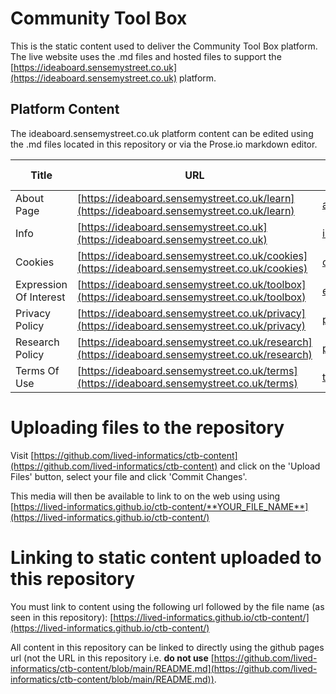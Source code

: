 # Community Tool Box

This is the static content used to deliver the Community Tool Box platform. The live website uses the .md files and hosted files to support the [https://ideaboard.sensemystreet.co.uk](https://ideaboard.sensemystreet.co.uk) platform.

## Platform Content

The ideaboard.sensemystreet.co.uk platform content can be edited using the .md files located in this repository or via the Prose.io markdown editor.

| Title                  | URL                                                                                              | .md file                                                                                  | Prose.io Editor                                                                         |
| ---------------------- | ------------------------------------------------------------------------------------------------ | ----------------------------------------------------------------------------------------- | --------------------------------------------------------------------------------------- |
| About Page             | [https://ideaboard.sensemystreet.co.uk/learn](https://ideaboard.sensemystreet.co.uk/learn)       | [about.md](https://github.com/lived-informatics/ctb-content/blob/main/about.md)           | [about.md](http://prose.io/#lived-informatics/ctb-content/edit/main/about.md)           |
| Info                   | [https://ideaboard.sensemystreet.co.uk](https://ideaboard.sensemystreet.co.uk)                   | [info.md](https://github.com/lived-informatics/ctb-content/blob/main/contact.md)          | [info.md](http://prose.io/#lived-informatics/ctb-content/edit/main/info.md)             |
| Cookies                | [https://ideaboard.sensemystreet.co.uk/cookies](https://ideaboard.sensemystreet.co.uk/cookies)   | [cookies.md](https://github.com/lived-informatics/ctb-content/blob/main/cookies.md)       | [cookies.md](http://prose.io/#lived-informatics/ctb-content/edit/main/cookies.md)       |
| Expression Of Interest | [https://ideaboard.sensemystreet.co.uk/toolbox](https://ideaboard.sensemystreet.co.uk/toolbox)   | [expression.md](https://github.com/lived-informatics/ctb-content/blob/main/expression.md) | [expression.md](http://prose.io/#lived-informatics/ctb-content/edit/main/expression.md) |
| Privacy Policy         | [https://ideaboard.sensemystreet.co.uk/privacy](https://ideaboard.sensemystreet.co.uk/privacy)   | [privacy.md](https://github.com/lived-informatics/ctb-content/blob/main/privacy.md)       | [privacy.md](http://prose.io/#lived-informatics/ctb-content/edit/main/privacy.md)       |
| Research Policy        | [https://ideaboard.sensemystreet.co.uk/research](https://ideaboard.sensemystreet.co.uk/research) | [privacy.md](https://github.com/lived-informatics/ctb-content/blob/main/research.md)      | [research.md](http://prose.io/#lived-informatics/ctb-content/edit/main/research.md)     |
| Terms Of Use           | [https://ideaboard.sensemystreet.co.uk/terms](https://ideaboard.sensemystreet.co.uk/terms)       | [terms.md](https://github.com/lived-informatics/ctb-content/blob/main/terms.md)           | [terms.md](http://prose.io/#lived-informatics/ctb-content/edit/main/terms.md)           |

# Uploading files to the repository

Visit [https://github.com/lived-informatics/ctb-content](https://github.com/lived-informatics/ctb-content) and click on the 'Upload Files' button, select your file and click 'Commit Changes'.

This media will then be available to link to on the web using using [https://lived-informatics.github.io/ctb-content/**YOUR_FILE_NAME**](https://lived-informatics.github.io/ctb-content/)

# Linking to static content uploaded to this repository

You must link to content using the following url followed by the file name (as seen in this repository):
[https://lived-informatics.github.io/ctb-content/](https://lived-informatics.github.io/ctb-content/)

All content in this repository can be linked to directly using the github pages url (not the URL in this repository i.e. **do not use** [https://github.com/lived-informatics/ctb-content/blob/main/README.md](https://github.com/lived-informatics/ctb-content/blob/main/README.md)).
